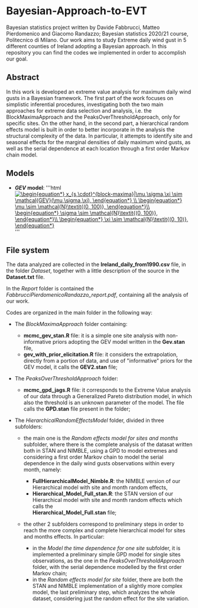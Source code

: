 # Bayesian-Approach-to-EVT
Bayesian statistics project written by Davide Fabbrucci, Matteo Pierdomenico and Giacomo Randazzo; Bayesian statistics 2020/21 course, Politecnico di Milano.
Our work aims to study Extreme daily wind gust in 5 different counties of Ireland adopting a Bayesian approach. In this repository you can find the codes we implemented in order to accomplish our goal.

## Abstract

In this work is developed an extreme value analysis for maximum daily wind gusts in a Bayesian framework.
The first part of the work focuses on simplistic inferential procedures, investigating both the two main approaches for extreme data selection and analysis, i.e. the BlockMaximaApproach and the PeaksOverThresholdApproach, only for specific sites. On the other hand, in the second part, a hierarchical random effects model is built in order to better incorporate in the analysis the structural complexity of the data. In particular, it attempts to identify site and seasonal effects for the marginal densities of daily maximum wind gusts, as well as the serial dependence at each location through a first order Markov chain model. 

## Models
* ***GEV*** **model**:
'''html
<a href="https://www.codecogs.com/eqnedit.php?latex=\begin{equation*}&space;x_{s,\cdot}^{block-maxima}|\mu,\sigma,\xi&space;\sim&space;\mathcal{GEV}(\mu,\sigma,\xi),&space;\end{equation*}&space;\\&space;\begin{equation*}&space;\mu&space;\sim&space;\mathcal{N}\textit{(0,&space;100)},&space;\end{equation*}\\&space;\begin{equation*}&space;\sigma&space;\sim&space;\mathcal{N}\textit{(0,&space;100)},&space;\end{equation*}\\&space;\begin{equation*}&space;\xi&space;\sim&space;\mathcal{N}\textit{(0,&space;10)},&space;\end{equation*}" target="_blank"><img src="https://latex.codecogs.com/gif.latex?\begin{equation*}&space;x_{s,\cdot}^{block-maxima}|\mu,\sigma,\xi&space;\sim&space;\mathcal{GEV}(\mu,\sigma,\xi),&space;\end{equation*}&space;\\&space;\begin{equation*}&space;\mu&space;\sim&space;\mathcal{N}\textit{(0,&space;100)},&space;\end{equation*}\\&space;\begin{equation*}&space;\sigma&space;\sim&space;\mathcal{N}\textit{(0,&space;100)},&space;\end{equation*}\\&space;\begin{equation*}&space;\xi&space;\sim&space;\mathcal{N}\textit{(0,&space;10)},&space;\end{equation*}" title="\begin{equation*} x_{s,\cdot}^{block-maxima}|\mu,\sigma,\xi \sim \mathcal{GEV}(\mu,\sigma,\xi), \end{equation*} \\ \begin{equation*} \mu \sim \mathcal{N}\textit{(0, 100)}, \end{equation*}\\ \begin{equation*} \sigma \sim \mathcal{N}\textit{(0, 100)}, \end{equation*}\\ \begin{equation*} \xi \sim \mathcal{N}\textit{(0, 10)}, \end{equation*}" /></a>
'''
## File system

The data analyzed are collected in the **Ireland_daily_from1990.csv** file, in the folder *Dataset*, together with a little description of the source in the **Dataset.txt** file.

In the *Report* folder is contained the *FabbrucciPierdomenicoRandazzo_report.pdf*, containing all the analysis of our work.

Codes are organized in the main folder in the following way: 

* The *BlockMaximaApproach* folder containing: 
  * **mcmc_gev_stan.R** file: it is a simple one site analysis with non-informative priors adopting the GEV model written in the **Gev.stan** file,
  * **gev_with_prior_elicitation.R** file: it considers the extrapolation, directly from a portion of data, and use of "informative" priors for the GEV model, it calls the **GEV2.stan** file;

* The *PeaksOverThresholdApproach* folder: 
  * **mcmc_gpd_jags.R** file: it corresponds to the Extreme Value analysis of our data through a Generalized Pareto distribution model, in which also the threshold is an unknown parameter of the model. The file calls the **GPD.stan** file present in the folder;

* The *HierarchicalRandomEffectsModel* folder, divided in three subfolders: 
  * the main one is the *Random effects model for sites and months* subfolder, where there is the complete analysis of the datasat written both in STAN and NIMBLE, using a GPD     to model extremes and considering a first order Markov chain to model the serial dependence in the daily wind gusts observations within every month, namely:
    * **FullHierarchicalModel_Nimble.R**: the NIMBLE version of our Hierarchical model with site and month random effects,
    * **Hierarchical_Model_Full_stan.R**: the STAN version of our Hierarchical model with site and month random effects which calls the  
      **Hierarchical_Model_Full.stan**  file;  
  
  * the other 2 subfolders correspond to preliminary steps in order to reach the more complex and complete hierarchical model for sites and months effects. In particular:
    * in the *Model the time dependence for one site* subfolder, it is implemented a preliminary simple GPD model for single sites observations, as the one in the *PeaksOverThresholdApproach* folder, with the serial dependence modelled by the first order Markov chain; 
    * in the *Random effects model for site* folder, there are both the STAN and NIMBLE implementation of a slightly more complex model, the last preliminary step, which analyzes the whole dataset, considering just the random effect for the site variation.
